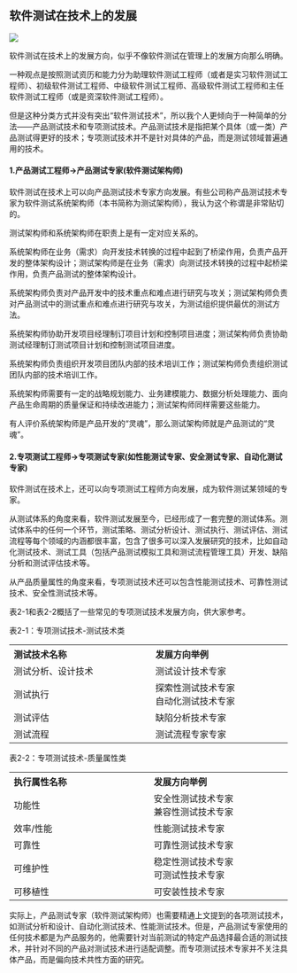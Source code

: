 ## 软件测试在技术上的发展

![](../r3/工匠精神.png)


软件测试在技术上的发展方向，似乎不像软件测试在管理上的发展方向那么明确。

一种观点是按照测试资历和能力分为助理软件测试工程师（或者是实习软件测试工程师）、初级软件测试工程师、中级软件测试工程师、高级软件测试工程师和主任软件测试工程师（或是资深软件测试工程师）。

但是这种分类方式并没有突出“软件测试技术”，所以我个人更倾向于一种简单的分法——产品测试技术和专项测试技术。产品测试技术是指把某个具体（或一类）产品测试得更好的技术；专项测试技术并不是针对具体的产品，而是测试领域普遍通用的技术。


#### 1.产品测试工程师->产品测试专家(软件测试架构师)

软件测试在技术上可以向产品测试技术专家方向发展。有些公司称产品测试技术专家为软件测试系统架构师（本书简称为测试架构师），我认为这个称谓是非常贴切的。

测试架构师和系统架构师在职责上是有一定对应关系的。

系统架构师在业务（需求）向开发技术转换的过程中起到了桥梁作用，负责产品开发的整体架构设计；测试架构师是在业务（需求）向测试技术转换的过程中起桥梁作用，负责产品测试的整体架构设计。

系统架构师负责对产品开发中的技术重点和难点进行研究与攻关；测试架构师负责对产品测试中的测试重点和难点进行研究与攻关，为测试组织提供最优的测试方法。

系统架构师协助开发项目经理制订项目计划和控制项目进度；测试架构师负责协助测试经理制订测试项目计划和控制测试项目进度。

系统架构师负责组织开发项目团队内部的技术培训工作；测试架构师负责组织测试团队内部的技术培训工作。

系统架构师需要有一定的战略规划能力、业务建模能力、数据分析处理能力、面向产品生命周期的质量保证和持续改进能力；测试架构师同样需要这些能力。

有人评价系统架构师是产品开发的“灵魂”，那么测试架构师就是产品测试的“灵魂”。

#### 2.专项测试工程师->专项测试专家(如性能测试专家、安全测试专家、自动化测试专家)

软件测试在技术上，还可以向专项测试工程师方向发展，成为软件测试某领域的专家。

从测试体系的角度来看，软件测试发展至今，已经形成了一套完整的测试体系。测试体系中的任何一个环节，测试策略、测试分析设计、测试执行、测试评估、测试流程等每个领域的内涵都很丰富，包含了很多可以深入发展研究的技术，比如自动化测试技术、测试工具（包括产品测试模拟工具和测试流程管理工具）开发、缺陷分析和测试评估技术等。

从产品质量属性的角度来看，专项测试技术还可以包含性能测试技术、可靠性测试技术、安全性测试技术等。

表2-1和表2-2概括了一些常见的专项测试技术发展方向，供大家参考。

表2-1：专项测试技术-测试技术类

<table>
    <tr>
        <th width="500px" align="left">测试技术名称</th>
        <th width="500px" align="left">发展方向举例</th>
    </tr>
    <tr>
        <td>测试分析、设计技术</td>
        <td>测试设计技术专家</td>
    </tr>
    <tr>
        <td>测试执行</td>
        <td>探索性测试技术专家</br>自动化测试技术专家</td>
    </tr>
    <tr>
        <td>测试评估</td>
        <td>缺陷分析技术专家</td>
    </tr>
    <tr>
        <td>测试流程</td>
        <td>测试流程专家专家</td>
    </tr>
</table>


表2-2：专项测试技术-质量属性类

<table>
    <tr>
        <th width="500px" align="left">执行属性名称</th>
        <th width="500px" align="left">发展方向举例</th>
    </tr>
    <tr>
        <td>功能性</td>
        <td>安全性测试技术专家<br>兼容性测试技术专家</td>
    </tr>
    <tr>
        <td>效率/性能</td>
        <td>性能测试技术专家</td>
    </tr>
    <tr>
        <td>可靠性</td>
        <td>可靠性测试技术专家</td>
    </tr>
    <tr>
        <td>可维护性</td>
        <td>稳定性测试技术专家<br>可测试性技术专家</td>
    </tr>
    <tr>
        <td>可移植性</td>
        <td>可安装性技术专家</td>
    </tr>
</table>


实际上，产品测试专家（软件测试架构师）也需要精通上文提到的各项测试技术，如测试分析和设计、自动化测试技术、性能测试技术。但是，产品测试专家使用的任何技术都是为产品服务的，他需要针对当前测试的特定产品选择最合适的测试技术，并针对不同的产品对测试技术进行适配调整。而专项测试技术专家并不关注具体产品，而是偏向技术共性方面的研究。
